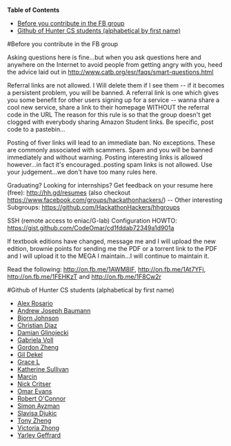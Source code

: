 <!-- markdown-toc start - Don't edit this section. Run M-x markdown-toc/generate-toc again -->
**Table of Contents**

- [Before you contribute in the FB group](#before-you-contribute-in-the-fb-group)
- [Github of Hunter CS students (alphabetical by first name)](#github-of-hunter-cs-students-alphabetical-by-first-name)

<!-- markdown-toc end -->



#Before you contribute in the FB group

Asking questions here is fine...but when you ask questions here and anywhere on the Internet to avoid people from getting angry with you, heed the advice laid out in http://www.catb.org/esr/faqs/smart-questions.html

Referral links are not allowed. I Will delete them if I see them -- if it becomes a persistent problem, you will be banned. A referral link is one which gives you some benefit for other users signing up for a service -- wanna share a cool new service, share a link to their homepage WITHOUT the referral code in the URL The reason for this rule is so that the group doesn't get clogged with everybody sharing Amazon Student links.
Be specific, post code to a pastebin...

Posting of fiver links will lead to an immediate ban. No exceptions. These are commonly associated with scammers. Spam and you will be banned immediately and without warning. Posting interesting links is allowed however...in fact it's encouraged..posting spam links is not allowed. Use your judgement...we don't have too many rules here.

Graduating? Looking for internships? Get feedback on your resume here (free): http://hh.gd/resumes (also checkout https://www.facebook.com/groups/hackathonhackers/) -- 
Other interesting Subgroups: https://github.com/HackathonHackers/hhgroups

SSH (remote access to eniac/G-lab) Configuration HOWTO: https://gist.github.com/CodeOmar/cd1fddab72349a1d901a

If textbook editions have changed, message me and I will upload the new edition, brownie points for sending me the PDF or a torrent link to the PDF and I will upload it to the MEGA I maintain...I will continue to maintain it.

Read the following: http://on.fb.me/1AWM8IF, http://on.fb.me/1At7YFj, http://on.fb.me/1FEHKzT and http://on.fb.me/1F8Cw2r

#Github of Hunter CS students (alphabetical by first name)
- [Alex Rosario](https://github.com/apollolux)
- [Andrew Joseph Baumann](https://github.com/andrewjbaumann)
- [Bjorn Johnson](https://github.com/Bjornkjohnson)
- [Christian Diaz](https://github.com/CHDiaz)
- [Damian Glinojecki](http://github.com/glina126)
- [Gabriela Voll](https://github.com/gato333)
- [Gordon Zheng](https://github.com/capablemonkey)
- [Gil Dekel](https://github.com/stagadish)
- [Grace L](https://github.com/GracieCoding)
- [Katherine Sullivan](https://github.com/katms)
- [Marcin](https://github.com/hak8or)
- [Nick Critser](https://github.com/n-critser)
- [Omar Evans](http://github.com/CodeOmar)
- [Robert O'Connor](https://github.com/robbyoconnor)
- [Simon Ayzman](https://github.com/simonayzman)
- [Slavisa Djukic](https://github.com/sdjukic)
- [Tony Zheng](https://github.com/tonyzheng6)
- [Victoria Zhong](https://github.com/SemicolonExpected)
- [Yarley Geffrard](https://github.com/ygeffrard)
